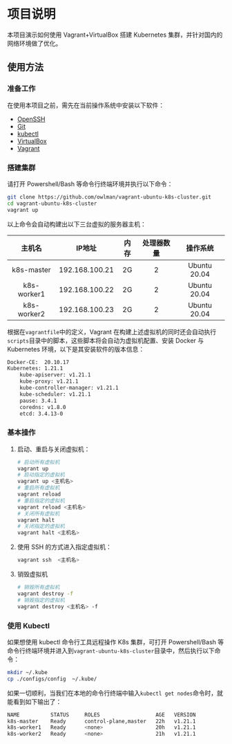 # 项目说明

本项目演示如何使用 Vagrant+VirtualBox 搭建 Kubernetes 集群，并针对国内的网络环境做了优化。

## 使用方法

### 准备工作

在使用本项目之前，需先在当前操作系统中安装以下软件：

- [OpenSSH](https://www.openssh.com/)
- [Git](https://git-scm.com/)
- [kubectl](https://kubernetes.io/zh-cn/docs/tasks/tools/#kubectl)
- [VirtualBox](https://www.virtualbox.org/wiki/Downloads)
- [Vagrant](https://www.vagrantup.com/docs/installation)

### 搭建集群

请打开 Powershell/Bash 等命令行终端环境并执行以下命令：

```bash
git clone https://github.com/owlman/vagrant-ubuntu-k8s-cluster.git
cd vagrant-ubuntu-k8s-cluster
vagrant up
```

以上命令会自动构建出以下三台虚拟的服务器主机：

|   主机名    |     IP地址     | 内存 | 处理器数量 |   操作系统   |
| :---------: | :------------: | :--: | :--------: | :----------: |
| k8s-master  | 192.168.100.21 |  2G  |     2      | Ubuntu 20.04 |
| k8s-worker1 | 192.168.100.22 |  2G  |     2      | Ubuntu 20.04 |
| k8s-worker2 | 192.168.100.23 |  2G  |     2      | Ubuntu 20.04 |

根据在`vagrantfile`中的定义，Vagrant 在构建上述虚拟机的同时还会自动执行`scripts`目录中的脚本，这些脚本将会自动为虚拟机配置、安装 Docker 与 Kubernetes 环境，以下是其安装软件的版本信息：

```bash
Docker-CE:  20.10.17
Kubernetes: 1.21.1
    kube-apiserver: v1.21.1
    kube-proxy: v1.21.1
    kube-controller-manager: v1.21.1
    kube-scheduler: v1.21.1
    pause: 3.4.1
    coredns: v1.8.0
    etcd: 3.4.13-0  
```

### 基本操作

1. 启动、重启与关闭虚拟机：

    ```bash
    # 启动所有虚拟机
    vagrant up
    # 启动指定的虚拟机
    vagrant up <主机名>
    # 重启所有虚拟机
    vagrant reload
    # 重启指定的虚拟机
    vagrant reload <主机名>
    # 关闭所有虚拟机
    vagrant halt
    # 关闭指定的虚拟机
    vagrant halt <主机名>
    ```

2. 使用 SSH 的方式进入指定虚拟机：

    ```bash
    vagrant ssh  <主机名>
    ```

3. 销毁虚拟机

    ```bash
    # 销毁所有虚拟机
    vagrant destroy -f
    # 销毁指定的虚拟机
    vagrant destroy <主机名> -f
    ```

### 使用 Kubectl

如果想使用 kubectl 命令行工具远程操作 K8s 集群，可打开 Powershell/Bash 等命令行终端环境并进入到`vagrant-ubuntu-k8s-cluster`目录中，然后执行以下命令：

```bash
mkdir ~/.kube
cp ./configs/config  ~/.kube/
```

如果一切顺利，当我们在本地的命令行终端中输入`kubectl get nodes`命令时，就能看到如下输出了：

```bash
NAME          STATUS     ROLES                  AGE   VERSION
k8s-master    Ready      control-plane,master   22h   v1.21.1
k8s-worker1   Ready      <none>                 20h   v1.21.1
k8s-worker2   Ready      <none>                 21h   v1.21.1
```
